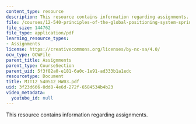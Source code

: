 ```yaml
---
content_type: resource
description: This resource contains information regarding assignments.
file: /courses/12-540-principles-of-the-global-positioning-system-spring-2012/3f23d6660dd84e6d272f6584534b4b23_MIT12_540S12_HW03.pdf
file_size: 144762
file_type: application/pdf
learning_resource_types:
- Assignments
license: https://creativecommons.org/licenses/by-nc-sa/4.0/
ocw_type: OCWFile
parent_title: Assignments
parent_type: CourseSection
parent_uid: 5f3f82a0-e181-6a0c-1e91-ad333b1a1edc
resourcetype: Document
title: MIT12_540S12_HW03.pdf
uid: 3f23d666-0dd8-4e6d-272f-6584534b4b23
video_metadata:
  youtube_id: null
---
```

This resource contains information regarding assignments.